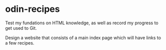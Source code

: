 # odin-recipes
Test my fundations on HTML knowledge, as well as record my progress to get used to Git.

Design a website that consists of a main index page which will have links to a few recipes.